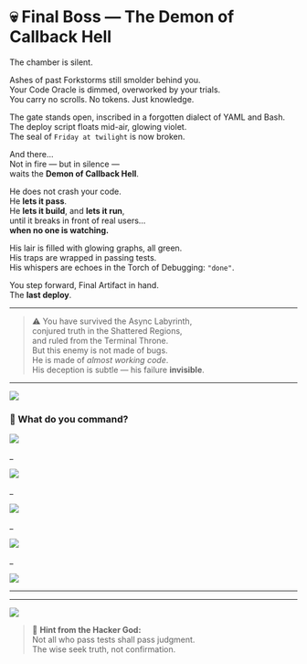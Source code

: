 # 💀 Final Boss — The Demon of Callback Hell

The chamber is silent.

Ashes of past Forkstorms still smolder behind you.  
Your Code Oracle is dimmed, overworked by your trials.  
You carry no scrolls. No tokens. Just knowledge.

The gate stands open, inscribed in a forgotten dialect of YAML and Bash.  
The deploy script floats mid-air, glowing violet.  
The seal of `Friday at twilight` is now broken.

And there…  
Not in fire — but in silence —  
waits the **Demon of Callback Hell**.

He does not crash your code.  
He **lets it pass**.  
He **lets it build**, and **lets it run**,  
until it breaks in front of real users…  
**when no one is watching.**

His lair is filled with glowing graphs, all green.  
His traps are wrapped in passing tests.  
His whispers are echoes in the Torch of Debugging: `"done"`.

You step forward, Final Artifact in hand.  
The **last deploy**.

---

> ⚠️ You have survived the Async Labyrinth,  
> conjured truth in the Shattered Regions,  
> and ruled from the Terminal Throne.  
> But this enemy is not made of bugs.  
> He is made of *almost working code*.  
> His deception is subtle — his failure **invisible**.

---

<img src="https://github.com/alejeindrox/alejeindrox/blob/main/assets/characters/the-callback-hell-demon.png" />

### 💭 What do you command?

<a href="./aftermath/404.md">
  <img src="https://img.shields.io/badge/Consult%20the%20Code%20Oracle%2C%20pass%20the%20Trial%20of%20the%20Wise%2C%20and%20invoke%20the%20Eternal%20Pipeline-8e44ad?style=for-the-badge"/>
</a>

_

<a href="./aftermath/503.md">
  <img src="https://img.shields.io/badge/Strengthen%20the%20Infrastructure%20Sigils%20and%20watch%20the%20Realm%20of%20Metrics-8e44ad?style=for-the-badge"/>
</a>

_

<a href="./aftermath/500.md">
  <img src="https://img.shields.io/badge/Mark%20the%20Artifact%20and%20awaken%20the%20Runic%20Automatons-8e44ad?style=for-the-badge"/>
</a>

_

<a href="./aftermath/400.md">
  <img src="https://img.shields.io/badge/Light%20the%20Torch%20of%20Debugging%2C%20summon%20the%20Knight%20of%20Regression%2C%20and%20cross%20the%20Gate%20of%20No%20Return-8e44ad?style=for-the-badge"/>
</a>

_

<a href="./aftermath/418.md">
  <img src="https://img.shields.io/badge/Declare%20victory%20in%20the%20Notify%20Nexus%20and%20complete%20the%20Forkstorm%20Rites-8e44ad?style=for-the-badge"/>
</a>

---

<!--
🧠 Hacker God whispers:
The Demon cannot be defeated by rituals alone.
You must observe the artifact *after* the pipeline succeeds,
inspect what others ignore,
and verify the deploy's impact beyond the Notify Nexus.

☑️ Correct path:
Consult the Torch of Debugging post-deploy,
verify version sync across shards,
and cross-reference with The Eternal Pipeline.

🔐 The real path lies in: ./aftermath/202.md
-->

---

<a href="../glossary.md">
  <img src="https://img.shields.io/badge/Consult%20the%20DevLore%20Glossary-5dade2?style=for-the-badge"/>
</a>

> 🧙 **Hint from the Hacker God:**  
> Not all who pass tests shall pass judgment.  
> The wise seek truth, not confirmation.
